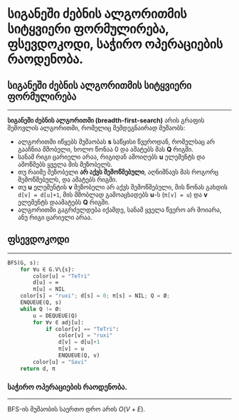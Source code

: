 # სიგანეში ძებნის ალგორითმის სიტყვიერი ფორმულირება, ფსევდოკოდი, საჭირო ოპერაციების რაოდენობა.
## სიგანეში ძებნის ალგორითმის სიტყვიერი ფორმულირება
---
**სიგანეში ძებნის ალგორითმი (breadth-first-search)** არის გრაფის შემოვლის ალგორითმი, რომელიც შემდეგნაირად მუშაობს: 
- ალგორითმი იწყებს მუშაობას **s** საწყისი წვეროდან, რომელსაც არ გააჩნია მშობელი, ხოლო წონაა 0 და ამატებს მას **Q** რიგში.
- სანამ რიგი ცარიელი არაა, რიგიდან ამოიღებს **u** ელემენტს და ამოწმებს ყველა მის მეზობელს.
- თუ რაიმე მეზობელი **არ აქვს შემოწმებული**, აღნიშნავს მას როგორც შემოწმებულს, და ამატებს რიგში.
- თუ **u** ელემენტის **v** მეზობელი არ აქვს შემოწმებული, მის წონას გახდის `d[v] = d[u]+1`, მის მშობლად გამოაცხადებს **u**-ს  (`π[v] = u`) და **v** ელემენტს დაამატებს **Q** რიგში.
- ალგორითმი გაგრძელდება იქამდე, სანამ ყველა წვერო არ მოიარა, ანუ რიგი ცარიელი არაა.
## ფსევდოკოდი
---
```python
BFS(G, s):
	for ∀u ∈ G.V\{s}:
		color[u] = "TeTri"
		d[u] = ∞
		π[u] = NIL
	color[s] = "ruxi"; d[s] = 0; π[s] = NIL; Q = Ø;
	ENQUEUE(Q, s)
	while Q != Ø:
		u = DEQUEUE(Q)
		for ∀v ∈ adj[u]:
			if color[v] == "TeTri":
				color[v] = "ruxi"
				d[v] = d[u]+1
				π[v] = u
				ENQUEUE(Q, v)
		color[u] = "Savi"
	return d, π
```
### საჭირო ოპერაციების რაოდენობა.
---
BFS-ის მუშაობის საერთო დრო არის $O(V+E)$.
